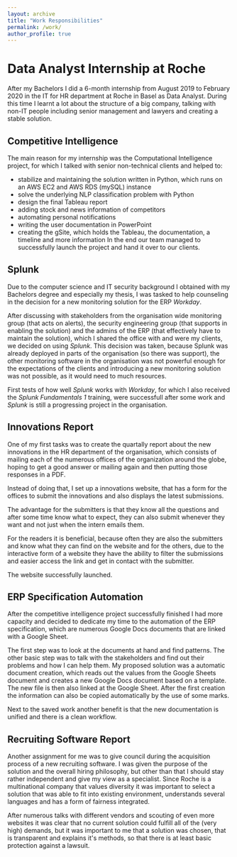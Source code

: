 ```yaml
---
layout: archive
title: "Work Responsibilities"
permalink: /work/
author_profile: true
---
```

# Data Analyst Internship at Roche
After my Bachelors I did a 6-month internship from August 2019 to February 2020 in the IT for HR department at Roche in Basel as Data Analyst.
During this time I learnt a lot about the structure of a big company, talking with non-IT people including senior management and lawyers and creating a stable solution. 
## Competitive Intelligence
The main reason for my internship was the Computational Intelligence project, for which I talked with senior non-technical clients and helped to:
- stabilize and maintaining the solution written in Python, which runs on an AWS EC2 and AWS RDS (mySQL) instance
- solve the underlying NLP classification problem with Python
- design the final Tableau report 
- adding stock and news information of competitors
- automating personal notifications
- writing the user documentation in PowerPoint
- creating the gSite, which holds the Tableau, the documentation, a timeline and more information
In the end our team managed to successfully launch the project and hand it over to our clients.
## Splunk
Due to the computer science and IT security background I obtained with my Bachelors degree and especially my thesis, I was tasked to help counseling in the decision for a new monitoring solution for the ERP *Workday*.

After discussing with stakeholders from the organisation wide monitoring group (that acts on alerts), the security engineering group (that supports in enabling the solution) and the admins of the ERP (that effectively have to maintain the solution), which I shared the office with and were my clients, we decided on using *Splunk*. This decision was taken, because Splunk was already deployed in parts of the organisation (so there was support), the other monitoring software in the organisation was not powerful enough for the expectations of the clients and introducing a new monitoring solution was not possible, as it would need to much resources.

First tests of how well *Splunk* works with *Workday*, for which I also received the *Splunk Fundamentals 1* training, were successfull after some work and *Splunk* is still a progressing project in the organisation.
## Innovations Report
One of my first tasks was to create the quartally report about the new innovations in the HR department of the organisation, which consists of mailing each of the numerous offices of the organization around the globe, hoping to get a good answer or mailing again and then putting those responses in a PDF.

Instead of doing that, I set up a innovations website, that has a form for the offices to submit the innovations and also displays the latest submissions.

The advantage for the submitters is that they know all the questions and after some time know what to expect, they can also submit whenever they want and not just when the intern emails them.

For the readers it is beneficial, because often they are also the submitters and know what they can find on the website and for the others, due to the interactive form of a website they have the ability to filter the submissions and easier access the link and get in contact with the submitter.

The website successfully launched.
## ERP Specification Automation
After the competitive intelligence project successfully finished I had more capacity and decided to dedicate my time to the automation of the ERP specification, which are numerous Google Docs documents that are linked with a Google Sheet.

The first step was to look at the documents at hand and find patterns. The other basic step was to talk with the stakeholders and find out their problems and how I can help them.
My proposed solution was a automatic document creation, which reads out the values from the Google Sheets document and creates a new Google Docs document based on a template. The new file is then also linked at the Google Sheet. After the first creation the information can also be copied automatically by the use of some marks.

Next to the saved work another benefit is that the new documentation is unified and there is a clean workflow. 
## Recruiting Software Report
Another assignment for me was to give council during the acquisition process of a new recruiting software. I was given the purpose of the solution and the overall hiring philosophy, but other than that I should stay rather independent and give my view as a specialist.
Since Roche is a multinational company that values diversity it was important to select a solution that was able to fit into existing environment, understands several languages and has a form of fairness integrated.

After numerous talks with different vendors and scouting of even more websites it was clear that no current solution could fulfill all of the (very high) demands, but it was important to me that a solution was chosen, that is transparent and explains it's methods, so that there is at least basic protection against a lawsuit.